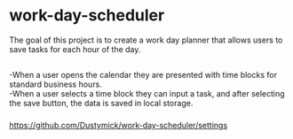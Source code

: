 # work-day-scheduler
The goal of this project is to create a work day planner that allows users to save tasks for each hour of the day.

##
-When a user opens the calendar they are presented with time blocks for standard business hours.  
-When a user selects a time block they can input a task, and after selecting the save button, the data is saved in local storage.

###

####
https://github.com/Dustymick/work-day-scheduler/settings
